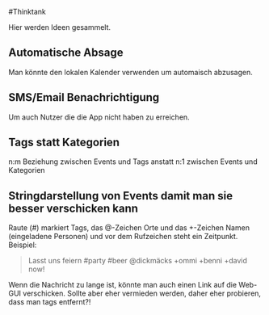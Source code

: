 #Thinktank

Hier werden Ideen gesammelt.


## Automatische Absage
Man könnte den lokalen Kalender verwenden um automaisch abzusagen.

## SMS/Email Benachrichtigung
Um auch Nutzer die die App nicht haben zu erreichen.

## Tags statt Kategorien
n:m Beziehung zwischen Events und Tags anstatt n:1 zwischen Events und Kategorien

## Stringdarstellung von Events damit man sie besser verschicken kann
Raute (#) markiert Tags, das @-Zeichen Orte und das +-Zeichen Namen (eingeladene Personen) und vor dem Rufzeichen steht ein Zeitpunkt. Beispiel:

> Lasst uns feiern #party #beer @dickmäcks +ommi +benni +david now!

Wenn die Nachricht zu lange ist, könnte man auch einen Link auf die Web-GUI verschicken. Sollte aber eher vermieden werden, daher eher probieren, dass man tags entfernt?!
